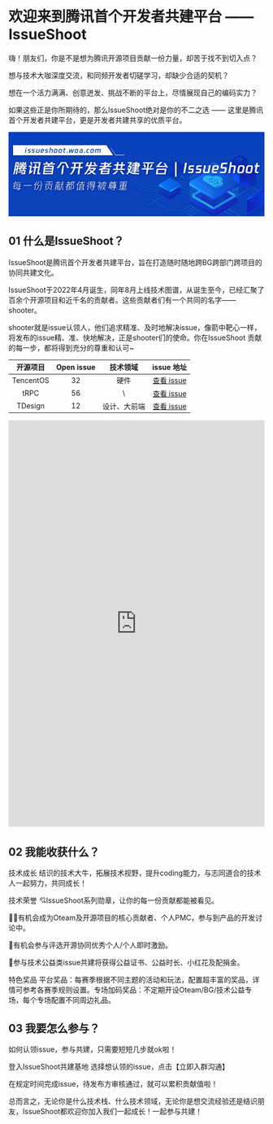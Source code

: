 # 欢迎来到腾讯首个开发者共建平台 —— IssueShoot

嗨！朋友们，你是不是想为腾讯开源项目贡献一份力量，却苦于找不到切入点？

想与技术大咖深度交流，和同频开发者切磋学习，却缺少合适的契机？

想在一个活力满满、创意迸发、挑战不断的平台上，尽情展现自己的编码实力？

如果这些正是你所期待的，那么IssueShoot绝对是你的不二之选 —— 这里是腾讯首个开发者共建平台，更是开发者共建共享的优质平台。

![alt text](image.png)

## 01 什么是IssueShoot？

IssueShoot是腾讯首个开发者共建平台，旨在打造随时随地跨BG跨部门跨项目的协同共建文化。

IssueShoot于2022年4月诞生，同年8月上线技术图谱，从诞生至今，已经汇聚了百余个开源项目和近千名的贡献者。这些贡献者们有一个共同的名字——shooter。

shooter就是issue认领人，他们追求精准、及时地解决issue，像箭中靶心一样，将发布的issue精、准、快地解决，正是shooter们的使命。你在IssueShoot 贡献的每一步，都将得到充分的尊重和认可~


| 开源项目 | Open issue | 技术领域 | issue 地址 |
|:-------:|:----------:|:---:|:----:|
| TencentOS | 32 | 硬件 | [查看 issue](https://github.com/Tencent/tdesign-vue/issues?q=state%3Aopen%20label%3AIssueShoot "查看 issue") |
| tRPC | 56 | \ | [查看 issue](https://github.com/Tencent/tdesign-vue/issues?q=state%3Aopen%20label%3AIssueShoot "查看 issue") |
| TDesign | 12 | 设计、大前端 | [查看 issue](https://github.com/Tencent/tdesign-vue/issues?q=state%3Aopen%20label%3AIssueShoot "查看 issue") |



<iframe 
  src="https://docs.qq.com/aio/DTk1wUUFHUkZCQkZN"  
  width="100%" 
  height="800"  
  frameborder="0" 
  allowfullscreen  
></iframe>

## 02 我能收获什么？
技术成长
结识的技术大牛，拓展技术视野，提升coding能力，与志同道合的技术人一起努力，共同成长！

技术荣誉
💘IssueShoot系列勋章，让你的每一份贡献都能被看见。

✍🏻有机会成为Oteam及开源项目的核心贡献者、个人PMC，参与到产品的开发讨论中。

📝有机会参与评选开源协同优秀个人/个人即时激励。

🌸参与技术公益类issue共建将获得公益证书、公益时长、小红花及配捐金。

特色奖品
平台奖品：每赛季根据不同主题的活动和玩法，配置超丰富的奖品，详情可参考各赛季规则设置。专场加码奖品：不定期开设Oteam/BG/技术公益专场，每个专场配置不同周边礼品。

## 03 我要怎么参与？
如何认领issue，参与共建，只需要短短几步就ok啦！

登入IssueShoot共建基地
选择想认领的issue，点击【立即入群沟通】


在规定时间完成issue，待发布方审核通过，就可以累积贡献值啦！


 

总而言之，无论你是什么技术栈、什么技术领域，无论你是想交流经验还是结识朋友，IssueShoot都欢迎你加入我们一起成长！一起参与共建！
